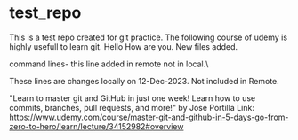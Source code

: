 # test_repo
This is a test repo created for git practice. The following course of udemy is highly usefull to learn git.
Hello How are you.
New files added.

command lines- this line added in remote not in local.\

These lines are changes locally on 12-Dec-2023. Not included in Remote.

"Learn to master git and GitHub in just one week! Learn how to use commits, branches, pull requests, and more!"
by Jose Portilla
Link: https://www.udemy.com/course/master-git-and-github-in-5-days-go-from-zero-to-hero/learn/lecture/34152982#overview
